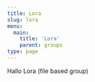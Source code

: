 ```yaml
---
title: Lora
slug: lora
menu: 
  main:
    title: 'Lora'
    parent: groups
type: page
---
```



Hallo Lora (file based group)
